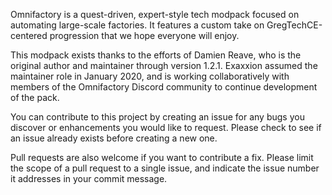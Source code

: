 Omnifactory is a quest-driven, expert-style tech modpack focused on automating large-scale factories. It features a custom take on GregTechCE-centered progression that we hope everyone will enjoy.

This modpack exists thanks to the efforts of Damien Reave, who is the original author and maintainer through version 1.2.1. Exaxxion assumed the maintainer role in January 2020, and is working collaboratively with members of the Omnifactory Discord community to continue development of the pack.

You can contribute to this project by creating an issue for any bugs you discover or enhancements you would like to request. Please check to see if an issue already exists before creating a new one. 

Pull requests are also welcome if you want to contribute a fix. Please limit the scope of a pull request to a single issue, and indicate the issue number it addresses in your commit message.
